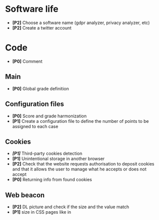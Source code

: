 # Software life

* **[P2]** Choose a software name (gdpr analyzer, privacy analyzer, etc)
* **[P2]** Create a twitter account

# Code
* **[P0]** Comment

## Main

* **[P0]** Global grade definition

## Configuration files

* **[P0]** Score and grade harmonization
* **[P1]** Create a configuration file to define the number of points to be assigned to each case

## Cookies

* ***[P1]*** Third-party cookies detection
* **[P1]** Unintentional storage in another browser
* **[P2]** Check that the website requests authorisation to deposit cookies and that it allows the user to manage what he accepts or does not accept
* **[P0]** Returning info from found cookies

## Web beacon

* **[P2]** DL picture and check if the size and the value match
* **[P1]** size in CSS pages like in <style/>
* **[P1]** DL each week the Blacklist and use a timestamp. DO IT but implementable when the server is up

## Transmission security
* **[P0]** Establish the scoring grid for the encryption suites + implement.
* **[P0]** Make protocol testing functional + find solution for (SSLv2, SSLv3 and TLSv1.3)
* **[P0]** List F grade conditions by sub-part (e.g. presence of RC4, SSLv2 etc.) + implement.
* **[P0]** Continue research on the type of certificate (domain verification, self-signed etc.)

## Report
* **[P0]** Provide small tips based on results
* **[P0]** Show details of cookies and webbeacaon found

## Website :
* **[P0]** Finish the design (make something presentable)
* **[P0]** Putting it into production

# Distribution

* *[P3]* Put the software in a package manager (*pip*, *snap*, etc)
* **[P0]** Create a website to allow the use of the software directly on it, without any installation
* **[P2]** Create a website to allow the download of the software on the different platforms


# Scientific contributions

* **[P2]**  End-of-study project report (updated over time)
* **[P2]**  *Misc* and/or *GNU/Linux Magazine* publication
